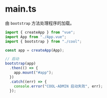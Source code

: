 # main.ts

由 `bootstrap` 方法处理程序的加载。

```ts
import { createApp } from "vue";
import App from "./App.vue";
import { bootstrap } from "./cool";

const app = createApp(App);

// 启动
bootstrap(app)
  .then(() => {
    app.mount("#app");
  })
  .catch((err) => {
    console.error("COOL-ADMIN 启动失败", err);
  });
```

